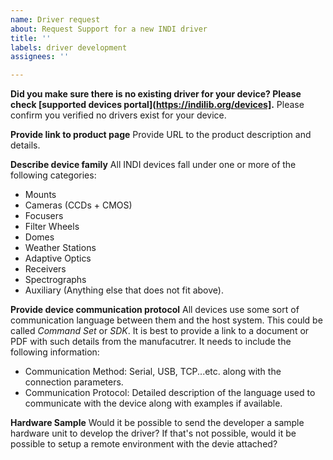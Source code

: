 ```yaml
---
name: Driver request
about: Request Support for a new INDI driver
title: ''
labels: driver development
assignees: ''

---
```


**Did you make sure there is no existing driver for your device? Please check [supported devices portal](https://indilib.org/devices].**
Please confirm you verified no drivers exist for your device.

**Provide link to product page**
Provide URL to the product description and details.

**Describe device family**
All INDI devices fall under one or more of the following categories:
* Mounts
* Cameras (CCDs + CMOS)
* Focusers
* Filter Wheels
* Domes
* Weather Stations
* Adaptive Optics
* Receivers
* Spectrographs
* Auxiliary (Anything else that does not fit above).

**Provide device communication protocol**
All devices use some sort of communication language between them and the host system. This could be called *Command Set* or *SDK*. It is best to provide a link to a document or PDF with such details from the manufacutrer. It needs to include the following information:
* Communication Method: Serial, USB, TCP...etc. along with the connection parameters.
* Communication Protocol: Detailed description of the language used to communicate with the device along with examples if available.

**Hardware Sample**
Would it be possible to send the developer a sample hardware unit to develop the driver? If that's not possible, would it be possible to setup a remote environment with the devie attached?
